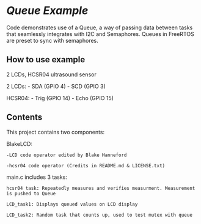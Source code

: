 # _Queue Example_

Code demonstrates use of a Queue, a way of passing data between tasks that seamlessly integrates with I2C and Semaphores. Queues in FreeRTOS are preset to sync with semaphores.

## How to use example
2 LCDs, HCSR04 ultrasound sensor

2 LCDs:
    - SDA (GPIO 4)
    - SCD (GPIO 3)

HCSR04:
    - Trig (GPIO 14)
    - Echo (GPIO 15)

## Contents

This project contains two components:

BlakeLCD:

    -LCD code operator edited by Blake Hanneford

    -hcsr04 code operator (Credits in README.md & LICENSE.txt)

main.c includes 3 tasks:

    hcsr04 task: Repeatedly measures and verifies measurment. Measurement is pushed to Queue

    LCD_task1: Displays queued values on LCD display

    LCD_task2: Random task that counts up, used to test mutex with queue
